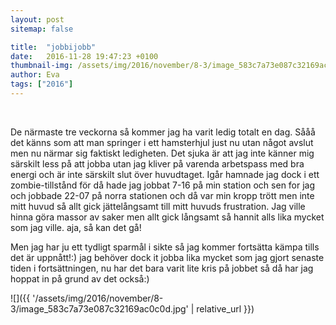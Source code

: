 ```yaml
---
layout: post
sitemap: false

title:  "jobbijobb"
date:   2016-11-28 19:47:23 +0100
thumbnail-img: /assets/img/2016/november/8-3/image_583c7a73e087c32169ac0c0d.jpg
author: Eva
tags: ["2016"]
---
```


 




De närmaste tre veckorna så kommer jag ha varit ledig totalt en dag. Sååå det känns som att man springer i ett hamsterhjul just nu utan något avslut men nu närmar sig faktiskt ledigheten. Det sjuka är att jag inte känner mig särskilt less på att jobba utan jag kliver på varenda arbetspass med bra energi och är inte särskilt slut över huvudtaget. Igår hamnade jag dock i ett zombie-tillstånd för då hade jag jobbat 7-16 på min station och sen for jag och jobbade 22-07 på norra stationen och då var min kropp trött men inte mitt huvud så allt gick jättelångsamt till mitt huvuds frustration. Jag ville hinna göra massor av saker men allt gick långsamt så hannit alls lika mycket som jag ville. aja, så kan det gå! 

Men jag har ju ett tydligt sparmål i sikte så jag kommer fortsätta kämpa tills det är uppnått!:) jag behöver dock it jobba lika mycket som jag gjort senaste tiden i fortsättningen, nu har det bara varit lite kris på jobbet så då har jag hoppat in på grund av det också:)

![]({{ '/assets/img/2016/november/8-3/image_583c7a73e087c32169ac0c0d.jpg'  | relative_url }})

